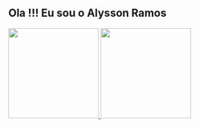 ## Ola !!! Eu sou o Alysson Ramos

 <div>
  <a href="https://github.com/4lyss0n">
  <img height="180em" src="https://github-readme-stats.vercel.app/api?username=4lyss0n&show_icons=true&theme=dracula&include_all_commits=true&count_private=true"/>

  <img height="180em" src="https://github-readme-stats.vercel.app/api/top-langs/?username=4lyss0n&layout=compact&langs_count=4&theme=dracula"/>
  </a>
</div>
